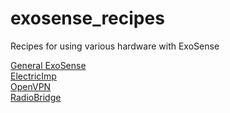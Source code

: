 # exosense_recipes
Recipes for using various hardware with ExoSense

[General ExoSense](ExoSense/README.md)<br>
[ElectricImp](ElectricImp/README.md)<br>
[OpenVPN](OpenVPN/README.md)\
[RadioBridge](RadioBridge/README.md)
